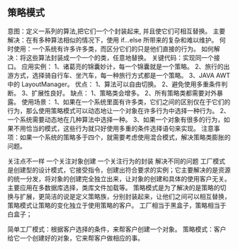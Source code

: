 ## 策略模式
意图：定义一系列的算法,把它们一个个封装起来, 并且使它们可相互替换。
主要解决：在有多种算法相似的情况下，使用 if...else 所带来的复杂和难以维护。
何时使用：一个系统有许多许多类，而区分它们的只是他们直接的行为。
如何解决：将这些算法封装成一个一个的类，任意地替换。
关键代码：实现同一个接口。
应用实例： 1、诸葛亮的锦囊妙计，每一个锦囊就是一个策略。 2、旅行的出游方式，选择骑自行车、坐汽车，每一种旅行方式都是一个策略。 3、JAVA AWT 中的 LayoutManager。
优点： 1、算法可以自由切换。 2、避免使用多重条件判断。 3、扩展性良好。
缺点： 1、策略类会增多。 2、所有策略类都需要对外暴露。
使用场景： 1、如果在一个系统里面有许多类，它们之间的区别仅在于它们的行为，那么使用策略模式可以动态地让一个对象在许多行为中选择一种行为。 2、一个系统需要动态地在几种算法中选择一种。 3、如果一个对象有很多的行为，如果不用恰当的模式，这些行为就只好使用多重的条件选择语句来实现。
注意事项：如果一个系统的策略多于四个，就需要考虑使用混合模式，解决策略类膨胀的问题。

关注点不一样 一个关注对象创建 一个关注行为的封装
解决不同的问题 工厂模式是创建型的设计模式，它接受指令，创建出符合要求的实例；它主要解决的是资源的统一分发，将对象的创建完全独立出来，让对象的创建和具体的使用客户无关。 主要应用在多数据库选择，类库文件加载等。 策略模式是为了解决的是策略的切换与扩展，更简洁的说是定义策略族，分别封装起来，让他们之间可以相互替换，策略模式让策略的变化独立于使用策略的客户。
工厂相当于黑盒子，策略相当于白盒子；


简单工厂模式：根据客户选择的条件，来帮客户创建一个对象。
策略模式：客户给它一个创建好的对象，它来帮客户做相应的事。
